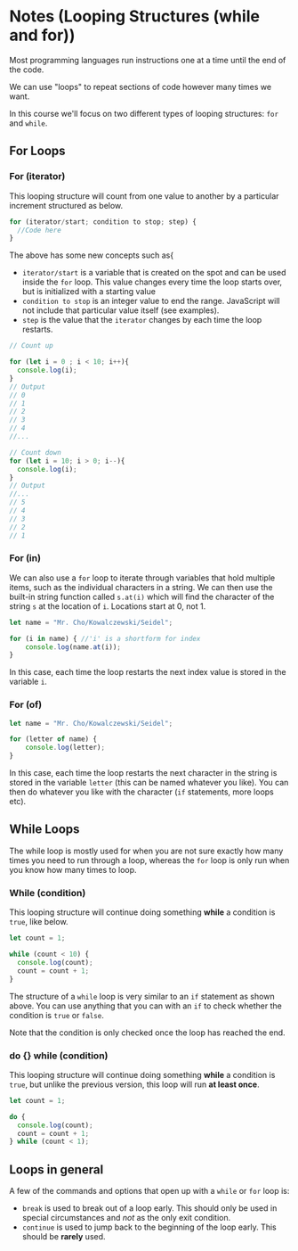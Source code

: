 # Notes (Looping Structures (while and for))

Most programming languages run instructions one at a time until the end of the code.

We can use "loops" to repeat sections of code however many times we want.

In this course we'll focus on two different types of looping structures: `for` and `while`.

## For Loops

### For (iterator)
This looping structure will count from one value to another by a particular increment structured as below.

```javascript
for (iterator/start; condition to stop; step) {
  //Code here
}
```

The above has some new concepts such as{
* `iterator/start` is a variable that is created on the spot and can be used inside the `for` loop.  This value changes every time the loop starts over, but is initialized with a starting value
* `condition to stop` is an integer value to end the range.  JavaScript will not include that particular value itself (see examples).
* `step` is the value that the `iterator` changes by each time the loop restarts.

```javascript
// Count up

for (let i = 0 ; i < 10; i++){
  console.log(i);
}
// Output
// 0
// 1
// 2
// 3
// 4
//...

// Count down
for (let i = 10; i > 0; i--){
  console.log(i);
}
// Output
//...
// 5
// 4
// 3
// 2
// 1
```

### For (in)
We can also use a `for` loop to iterate through variables that hold multiple items, such as the individual characters in a string. We can then use the built-in string function called `s.at(i)` which will find the character of the string `s` at the location of `i`. Locations start at 0, not 1.

```javascript
let name = "Mr. Cho/Kowalczewski/Seidel";

for (i in name) { //'i' is a shortform for index
	console.log(name.at(i));
}
```

In this case, each time the loop restarts the next index value is stored in the variable `i`.

### For (of)

```javascript
let name = "Mr. Cho/Kowalczewski/Seidel";

for (letter of name) {
	console.log(letter);
}
```

In this case, each time the loop restarts the next character in the string is stored in the variable `letter` (this can be named whatever you like).  You can then do whatever you like with the character (`if` statements, more loops etc).



## While Loops
The while loop is mostly used for when you are not sure exactly how many times you need to run through a loop, whereas the ```for``` loop is only run when you know how many times to loop. 

### While (condition)
This looping structure will continue doing something **while** a condition is `true`, like below.

```javascript
let count = 1;

while (count < 10) {
  console.log(count);
  count = count + 1;
}
```

The structure of a `while` loop is very similar to an `if` statement as shown above.  You can use anything that you can with an `if` to check whether the condition is `true` or `false`.

Note that the condition is only checked once the loop has reached the end.

### do {} while (condition)
This looping structure will continue doing something **while** a condition is `true`, but unlike the previous version, this loop will run **at least once**.

```javascript
let count = 1;

do {
  console.log(count);
  count = count + 1;
} while (count < 1);
```

## Loops in general

A few of the commands and options that open up with a ```while``` or ```for``` loop is:
* ```break``` is used to break out of a loop early.  This should only be used in special circumstances and *not* as the only exit condition.
* ```continue``` is used to jump back to the beginning of the loop early.  This should be **rarely** used.